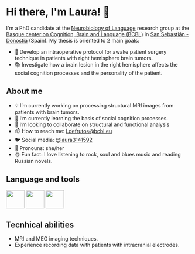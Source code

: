 
# Hi there, I'm Laura! 👋

I'm a PhD candidate at the [Neurobiology of Language](https://twitter.com/NeuroLang_BCBL) research group at the [Basque center on Cognition, Brain and Language (BCBL)](https://www.bcbl.eu/es/investigacion/grupos-de-investigacion/neurobiologa-lenguaje) in [San Sebastián - Donostia](https://www.sansebastianturismoa.eus/es/) (Spain). 
My thesis is oriented to 2 main goals:
- :hospital: Develop an intraoperative protocol for awake patient surgery technique in patients with right hemisphere brain tumors.
- :books: Investigate how a brain lesion in the right hemisphere affects the social cognition processes and the personality of the patient.

## About me
- :bulb: I’m currently working on processing structural MRI images from patients with brain tumors.
- :seedling: I’m currently learning the basis of social cognition processes.
- :dancers: I’m looking to collaborate on structural and functional analysis
- :mailbox: How to reach me: l.defrutos@bcbl.eu
- :bird: Social media: [@laura3141592]( https://twitter.com/laura3141592?t=07ylNOY2Bha5Xtcf_pIEEw&s=08)
- :woman: Pronouns: she/her
- :sun_with_face: Fun fact: I love listening to rock, soul and blues music and reading Russian novels.

## Language and tools
<img src="https://cdn.jsdelivr.net/gh/devicons/devicon/icons/matlab/matlab-original.svg" height=50 width=50/> <img src="https://cdn.jsdelivr.net/gh/devicons/devicon/icons/rstudio/rstudio-original.svg" height=50 width=50/> <img src="https://cdn.jsdelivr.net/gh/devicons/devicon/icons/arduino/arduino-original-wordmark.svg" height=50 width=50/>

## Tecnhical abilities
- MRI and MEG imaging techniques.
- Experience recording data with patients with intracranial electrodes.
          
          
          
          
                    
